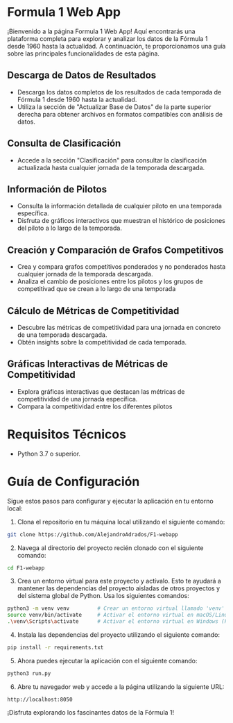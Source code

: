 # Formula 1 Web App

¡Bienvenido a la página Formula 1 Web App! Aquí encontrarás una plataforma completa para explorar y analizar los datos de la Fórmula 1 desde 1960 hasta la actualidad. A continuación, te proporcionamos una guía sobre las principales funcionalidades de esta página.

## Descarga de Datos de Resultados

- Descarga los datos completos de los resultados de cada temporada de Fórmula 1 desde 1960 hasta la actualidad.
- Utiliza la sección de "Actualizar Base de Datos" de la parte superior derecha para obtener archivos en formatos compatibles con análisis de datos.

## Consulta de Clasificación

- Accede a la sección "Clasificación" para consultar la clasificación actualizada hasta cualquier jornada de la temporada descargada.

## Información de Pilotos

- Consulta la información detallada de cualquier piloto en una temporada específica.
- Disfruta de gráficos interactivos que muestran el histórico de posiciones del piloto a lo largo de la temporada.

## Creación y Comparación de Grafos Competitivos

- Crea y compara grafos competitivos ponderados y no ponderados hasta cualquier jornada de la temporada descargada.
- Analiza el cambio de posiciones entre los pilotos y los grupos de competitivad que se crean a lo largo de una temporada

## Cálculo de Métricas de Competitividad

- Descubre las métricas de competitividad para una jornada en concreto de una temporada descargada.
- Obtén insights sobre la competitividad de cada temporada.

## Gráficas Interactivas de Métricas de Competitividad

- Explora gráficas interactivas que destacan las métricas de competitividad de una jornada específica.
- Compara la competitividad entre los diferentes pilotos

# Requisitos Técnicos

- Python 3.7 o superior.

# Guía de Configuración

Sigue estos pasos para configurar y ejecutar la aplicación en tu entorno local:

1. Clona el repositorio en tu máquina local utilizando el siguiente comando:

```bash
git clone https://github.com/AlejandroAdrados/F1-webapp
```

2. Navega al directorio del proyecto recién clonado con el siguiente comando:

```bash
cd F1-webapp
```

3. Crea un entorno virtual para este proyecto y actívalo. Esto te ayudará a mantener las dependencias del proyecto aisladas de otros proyectos y del sistema global de Python. Usa los siguientes comandos:

```bash
python3 -m venv venv         # Crear un entorno virtual llamado 'venv'
source venv/bin/activate     # Activar el entorno virtual en macOS/Linux
.\venv\Scripts\activate      # Activar el entorno virtual en Windows (PowerShell)
```

4. Instala las dependencias del proyecto utilizando el siguiente comando:

```bash
pip install -r requirements.txt
```

5. Ahora puedes ejecutar la aplicación con el siguiente comando:

```bash
python3 run.py
```

6. Abre tu navegador web y accede a la página utilizando la siguiente URL:

```
http://localhost:8050
```

¡Disfruta explorando los fascinantes datos de la Fórmula 1!
